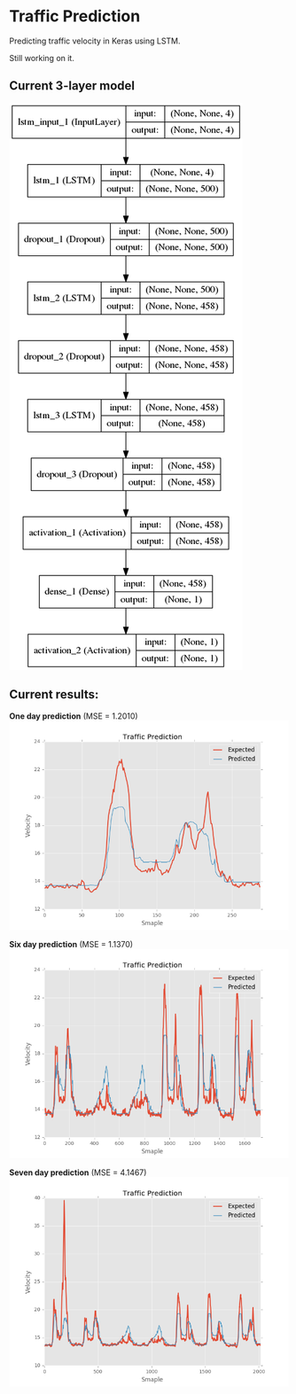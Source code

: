 # Traffic Prediction
Predicting traffic velocity in Keras using LSTM.

Still working on it.

## Current 3-layer model
![model](img/model_3_layer.png)

## Current results:
**One day prediction** (MSE = 1.2010)
![Result](img/traffic_prediction_result_4.png)

**Six day prediction** (MSE = 1.1370)
![Result](img/traffic_prediction_result_6.png)

**Seven day prediction** (MSE = 4.1467)
![Result](img/traffic_prediction_result_5.png)
